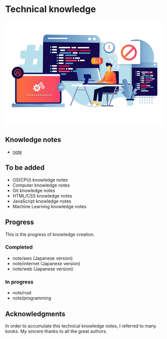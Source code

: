 # Technical knowledge

![thumbnail](/assets/images/thumbnail.png)

## Knowledge notes

- [note](/note/README.md)


## To be added

- OS(CPU) knowledge notes
- Computer knowledge notes
- Git knowledge notes
- HTML/CSS knowledge notes
- JavaScript knowledge notes
- Machine Learning knowledge notes


## Progress

This is the progress of knowledge creation.

### Completed

- note/aws (Japanese version)
- note/internet (Japanese version)
- note/web (Japanese version)

### In progress

- note/rust
- note/programming


## Acknowledgments

In order to accumulate this technical knowledge notes, I referred to many books. My sincere thanks to all the great authors.
